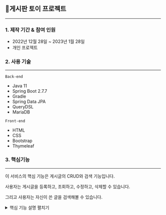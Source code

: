## 📌게시판 토이 프로젝트
----------------------------------------------
### 1. 제작 기간 & 참여 인원
* 2022년 12월 28일 ~ 2023년 1월 28일
* 개인 프로젝트


### 2. 사용 기술
----------------------------------------------
`Back-end`
* Java 11
* Spring Boot 2.7.7
* Gradle
* Spring Data JPA
* QueryDSL
* MariaDB

`Front-end`
* HTML
* CSS
* Bootstrap
* Thymeleaf


### 3. 핵심기능
----------------------------------------------
이 서비스의 핵심 기능은 게시글의 CRUD와 검색 기능입니다.

사용자는 게시글을 등록하고, 조회하고, 수정하고, 삭제할 수 있습니다.

그리고 사용자는 자신이 쓴 글을 검색해볼 수 있습니다.

<details>
<summary>핵심 기능 설명 펼치기</summary>
<div markdown="1">

### 3-1. 전체 흐름


<img width="634" alt="화면 캡처 2023-03-04 225718" src="https://user-images.githubusercontent.com/95980754/222906620-169da318-f300-4610-89df-366a2a1e6138.png">

<img width="632" alt="화면 캡처 2023-03-04 205645" src="https://user-images.githubusercontent.com/95980754/222906550-7fba8268-ef7e-4e90-890f-73c68e37d1f1.png">

<img width="634" alt="화면 캡처 2023-03-04 205701" src="https://user-images.githubusercontent.com/95980754/222906551-cb43b4f9-f048-4f06-adb3-15b218462334.png">

### 3-2. 게시글 등록
 
<img width="734" alt="register" src="https://user-images.githubusercontent.com/95980754/222907874-3d775e74-983b-4813-bf26-7f6ec2e800e4.png">
  
* 사용자가 /register 페이지에서 게시글을 포스팅하면 BoardDTO의 형태로 BoardController에 전달됩니다. 📌[코드 확인](src/main/java/org/zerock/b01/controller/BoardController.java)
* @Vaild를 통해 서버쪽에서도 데이터의 유효성을 확인할 수 있습니다. 

<img width="367" alt="화면 캡처 2023-03-04 233500" src="https://user-images.githubusercontent.com/95980754/222908453-e5c7e0d6-ace2-43e3-a7ee-190080ed6c40.png"> 
  
* BoardService register에서 서비스 로직을 처리합니다. 📌[코드 확인](src/main/java/org/zerock/b01/service/BoardServiceImpl.java)
* 직접 SQL을 다루는 대신 JPA의 사용으로 Entity 객체인 Board 클래스를 통해 객체지향적으로 데이터를 다룰 수 있게 됩니다. 📌[코드 확인1](src/main/java/org/zerock/b01/repository/BoardRepository.java) 📌[코드 확인2](src/main/java/org/zerock/b01/domain/Board.java)
* 게시글 등록 후 /list로 redirect 됩니다.

### 3-3. 게시글 수정
  
<img width="595" alt="화면 캡처 2023-03-05 001559" src="https://user-images.githubusercontent.com/95980754/222914103-2b31b892-fbfd-411b-b290-4aca48a9a3b5.png">
  
* 사용자가 게시글을 수정하면 PageRequestDTO 형태로 BoardController에 전달됩니다. 📌[코드 확인](src/main/java/org/zerock/b01/controller/BoardController.java)
  
<img width="458" alt="image" src="https://user-images.githubusercontent.com/95980754/222914499-43e9e4cd-1d6e-4bef-9e2a-82ff4e695589.png">
  
* BoardService modify에서 서비스 로직을 처리합니다. 📌[코드 확인](src/main/java/org/zerock/b01/service/BoardServiceImpl.java)
* 직접 SQL로 데이터를 수정하는 대신 JPA의 사용으로 change 메서드를 통해 데이터를 수정하고 save 메서드로 저장 할 수 있습니다. 📌[코드 확인](src/main/java/org/zerock/b01/domain/Board.java)
  
### 3-4. 게시글 삭제
  
<img width="533" alt="image" src="https://user-images.githubusercontent.com/95980754/222914852-2ae5faa3-6c3f-4c5a-b1ed-06e1ccedf44f.png">

* 사용자가 게시글을 삭제하면 Long bno로 게시글 번호를 통해 BoardController에 전달됩니다. 📌[코드 확인](src/main/java/org/zerock/b01/controller/BoardController.java)
  
<img width="230" alt="화면 캡처 2023-03-05 003543" src="https://user-images.githubusercontent.com/95980754/222915019-3881b1d2-45ae-431a-bb85-e0989521fffe.png">

* 직접 SQL로 데이터를 삭제하는 대신 JPA의 사용으로 deleteById 메서드를 통해 객체지향적으로 데이터를 삭제 할 수 있습니다. 📌[코드 확인](src/main/java/org/zerock/b01/service/BoardServiceImpl.java)

### 3-5. 게시글 조회

<img width="484" alt="화면 캡처 2023-03-05 000934" src="https://user-images.githubusercontent.com/95980754/222913735-275ef613-e3e8-4ca1-a461-59bac8076c41.png">

* 사용자가 /list 페이지에서 게시글을 포스팅하면 PageRequestDTO 형태로 BoardController에 전달됩니다. 📌[코드 확인](src/main/java/org/zerock/b01/controller/BoardController.java)
* addattribute 메서드를 통해 model에 데이터를 담아 view로 데이터를 전달합니다.

### 3-6. 게시글 검색  
  
<img width="578" alt="화면 캡처 2023-03-05 005222" src="https://user-images.githubusercontent.com/95980754/222915831-d5e3f19a-6c49-461b-8969-35beb23e8748.png">

  
</div>
</details>
